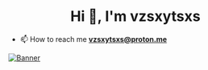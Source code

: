 <h1 align="center">Hi 👋, I'm vzsxytsxs</h1>

- 📫 How to reach me **vzsxytsxs@proton.me**

[![Banner](https://media.discordapp.net/attachments/1342581557944123532/1413189260013600798/Design_680x240.png?ex=68bb068f&is=68b9b50f&hm=b67ce2d5a20b69ebfd7efa887364807dc8e6d8b7041b25a1a8f81fabee6c9b00&=)](https://github.com/h3yyx)


